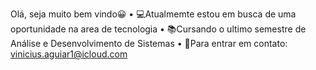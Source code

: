 Olá, seja muito bem vindo😀
• 💻Atualmemte estou em busca de uma oportunidade na area de tecnologia
• 📚Cursando o ultimo semestre de Análise e Desenvolvimento de Sistemas
• 📩Para entrar em contato: vinicius.aguiar1@icloud.com

